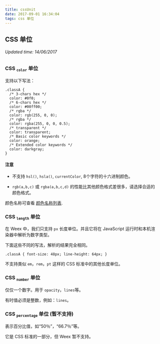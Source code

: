 ```yaml
---
title: cssUnit
date: 2017-09-01 16:34:04
tags: css 单位
---
```


## CSS 单位
###### Updated time: 14/06/2017
### CSS <sub>`color`</sub> 单位
支持以下写法：
```
.classA {
  /* 3-chars hex */
  color: #0f0;
  /* 6-chars hex */
  color: #00ff00;
  /* rgba */
  color: rgb(255, 0, 0);
  /* rgba */
  color: rgba(255, 0, 0, 0.5);
  /* transparent */
  color: transparent;
  /* Basic color keywords */
  color: orange;
  /* Extended color keywords */
  color: darkgray;
}
```
#### 注意
* 不支持 `hsl()`, `hsla()`, `currentColor`, 8个字符的十六进制颜色。

* `rgb(a,b,c)` 或 `rgba(a,b,c,d)` 的性能比其他颜色格式差很多，请选择合适的颜色格式。

颜色名称可查看 [颜色名称列表](http://weex.apache.org/cn/references/color-names.html).

### CSS <sub>`length`</sub> 单位
在 Weex 中，我们只支持 `px` 长度单位。并且它将在 JavaScript 运行时和本机渲染器中解析为数字类型。

下面这些不同的写法，解析的结果完全相同。
```
.classA { font-size: 48px; line-height: 64px; }
```
不支持类似 `em`，`rem`，`pt` 这样的 CSS 标准中的其他长度单位。

### CSS <sub>`number`</sub> 单位
仅仅一个数字。用于 `opacity`，`lines`等。

有时值必须是整数，例如：`lines`。

### CSS <sub>`percentage`</sub> 单位 (暂不支持)
表示百分比值，如“50％”，“66.7％”等。

它是 CSS 标准的一部分，但 Weex 暂不支持。